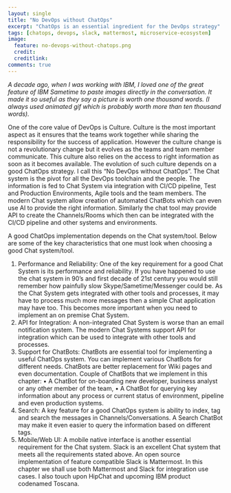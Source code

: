 ```yaml
---
layout: single
title: "No DevOps without ChatOps"
excerpt: "ChatOps is an essential ingredient for the DevOps strategy"
tags: [chatops, devops, slack, mattermost, microservice-ecosystem]
image:
  feature: no-devops-without-chatops.png
  credit:
  creditlink: 
comments: true
---
```

_A decade ago, when I was working with IBM, I loved one of the great feature of IBM Sametime to paste images directly in the conversation. It made it so useful as they say a picture is worth one thousand words. (I always used animated gif which is probably worth more than ten thousand words)._

One of the core value of DevOps is Culture. Culture is the most important aspect as it ensures that the teams work together while sharing the responsibility for the success of application. However the culture change is not a revolutionary change but it evolves as the teams and team member communicate. This culture also relies on the access to right information as soon as it becomes available. The evolution of such culture depends on a good ChatOps strategy. I call this “No DevOps without ChatOps”.  The Chat system is the pivot for all the DevOps toolchain and the people. The information is fed to Chat System via integration with CI/CD pipeline, Test and Production Environments, Agile tools and the team members. The modern Chat system allow creation of automated ChatBots which can even use AI to provide the right information. Similarly the chat tool may provide API to create the Channels/Rooms which then can be integrated with the CI/CD pipeline and other systems and environments.

A good ChatOps implementation depends on the Chat system/tool. Below are some of the key characteristics that one must look when choosing a good Chat system/tool.
1.	Performance and Reliability: One of the key requirement for a good Chat System is its performance and reliability. If you have happened to use the chat system in 90’s and first decade of 21st century you would still remember how painfully slow Skype/Sametime/Messenger could be. As the Chat System gets integrated with other tools and processes, it may have to process much more messages then a simple Chat application may have too. This becomes more important when you need to implement an on premise Chat System.
2.	API for Integration: A non-integrated Chat System is worse than an email notification system. The modern Chat Systems support API for integration which can be used to integrate with other tools and processes.
3.	Support for ChatBots: ChatBots are essential tool for implementing a useful ChatOps system. You can implement various ChatBots for different needs. ChatBots are better replacement for Wiki pages and even documentation. Couple of ChatBots that we implement in this chapter:
•	A ChatBot for on-boarding new developer, business analyst or any other member of the team,
•	 A ChatBot for querying key information about any process or current status of environment, pipeline and even production systems.
4.	Search: A key feature for a good ChatOps system is ability to index, tag and search the messages in Channels/Conversations. A Search ChatBot may make it even easier to query the information based on different tags.
5.	Mobile/Web UI: A mobile native interface is another essential requirement for the Chat system.
Slack is an excellent Chat system that meets all the requirements stated above. An open source implementation of feature compatible Slack is Mattermost. In this chapter we shall use both Mattermost and Slack for integration use cases. I also touch upon HipChat and upcoming IBM product codenamed Toscana.
